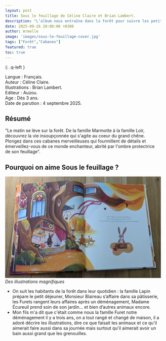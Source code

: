```yaml
---
layout: post
title: Sous le feuillage de Céline Claire et Brian Lambert.
description: "L’album nous entraîne dans la forêt pour suivre les petites aventures de ses habitants au fil de la journée."
date: 2025-09-26 20:00:00 +0300
author: Armelle
image: 'images/sous-le-feuillage-cover.jpg'
tags: ["Forêt","Cabanes"]
featured: true
toc: true
---
```


{: .q-left }

Langue : Français.    
Auteur : Céline Claire.        
Illustrations : Brian Lambert.                      
Editeur : Auzou.                
Age : Dès 3 ans.                               
Date de parution : 4 septembre 2025.       

## Résumé

"Le matin se lève sur la forêt. De la famille Marmotte à la famille Loir, découvrez la vie insoupçonnée qui s'agite au coeur du grand chêne. Plongez dans ces cabanes merveilleuses qui fourmillent de détails et émerveillez-vous de ce monde enchanteur, abrité par l'ombre protectrice de son feuillage".

## Pourquoi on aime Sous le feuillage ?

![Des illustrations magnifiques](images/sous-le-feuillage-int.jpg)
*Des illustrations magnifiques*
- On suit les habitants de la forêt dans leur quotidien : la famille Lapin prépare le petit déjeuner, Monsieur Blaireau s’affaire dans sa pâtisserie, les Furets rangent leurs affaires après un déménagement, Madame Écureuil prend soin de son jardin… et bien d’autres animaux encore.
- Mon fils m'a dit que c'était comme nous la famille Furet notre déménagement il y a trois ans, on a tout rangé et changé de maison, il a adoré décrire les illustrations, dire ce que faisait les animaux et ce qu'il aimerait faire aussi dans sa journée mais surtout qu'il aimerait avoir un bain aussi grand que les grenouilles.